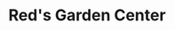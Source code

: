 ---
title: "Red's Garden Center"
url: /northbrook/reds-garden-center-dundee-road/
shop: garden centre
---
